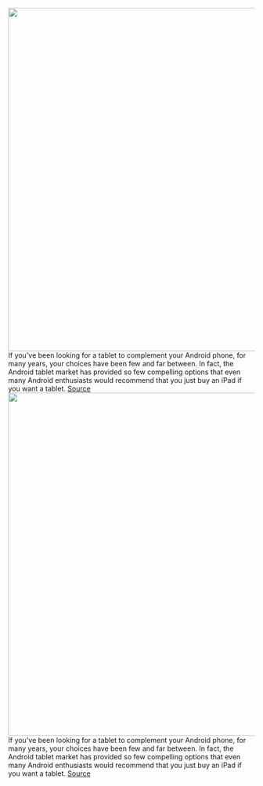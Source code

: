 <img src='https://cdn.vox-cdn.com/thumbor/BPU9SoYEZQUIO4-786tX4S5DIaQ=/0x0:2040x1360/1200x675/filters:focal(839x375:1165x701)/cdn.vox-cdn.com/uploads/chorus_image/image/70725750/dseifert_220305_5067_0001.0.jpg' width='700px' /><br/>
If you've been looking for a tablet to complement your Android phone, for many years, your choices have been few and far between. In fact, the Android tablet market has provided so few compelling options that even many Android enthusiasts would recommend that you just buy an iPad if you want a tablet.
<a href='https://www.theverge.com/23014720/samsung-galaxy-tab-s8-s8-plus-tablet-android-review'> Source <a/><img src='https://cdn.vox-cdn.com/thumbor/BPU9SoYEZQUIO4-786tX4S5DIaQ=/0x0:2040x1360/1200x675/filters:focal(839x375:1165x701)/cdn.vox-cdn.com/uploads/chorus_image/image/70725750/dseifert_220305_5067_0001.0.jpg' width='700px' /><br/>
If you've been looking for a tablet to complement your Android phone, for many years, your choices have been few and far between. In fact, the Android tablet market has provided so few compelling options that even many Android enthusiasts would recommend that you just buy an iPad if you want a tablet.
<a href='https://www.theverge.com/23014720/samsung-galaxy-tab-s8-s8-plus-tablet-android-review'> Source <a/>